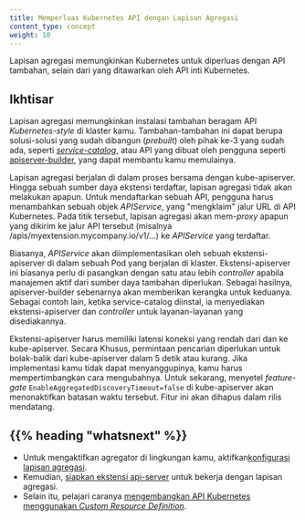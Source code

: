 ```yaml
---
title: Memperluas Kubernetes API dengan Lapisan Agregasi
content_type: concept
weight: 10
---
```


<!-- overview -->

Lapisan agregasi memungkinkan Kubernetes untuk diperluas dengan API tambahan, selain dari yang ditawarkan oleh API inti Kubernetes.



<!-- body -->

## Ikhtisar
Lapisan agregasi memungkinkan instalasi tambahan beragam API _Kubernetes-style_ di klaster kamu. Tambahan-tambahan ini dapat berupa solusi-solusi yang sudah dibangun (_prebuilt_) oleh pihak ke-3 yang sudah ada, seperti [_service-catalog_](https://github.com/kubernetes-incubator/service-catalog/blob/master/README.md), atau API yang dibuat oleh pengguna seperti [apiserver-builder](https://github.com/kubernetes-incubator/apiserver-builder/blob/master/README.md), yang dapat membantu kamu memulainya.

Lapisan agregasi berjalan di dalam proses bersama dengan kube-apiserver. Hingga sebuah sumber daya ekstensi terdaftar, lapisan agregasi tidak akan melakukan apapun. Untuk mendaftarkan sebuah API, pengguna harus menambahkan sebuah objek _APIService_, yang "mengklaim" jalur URL di API Kubernetes. Pada titik tersebut, lapisan agregasi akan mem-_proxy_ apapun yang dikirim ke jalur API tersebut (misalnya /apis/myextension.mycompany.io/v1/…) ke _APIService_ yang terdaftar.

Biasanya, _APIService_ akan diimplementasikan oleh sebuah ekstensi-apiserver di dalam sebuah Pod yang berjalan di klaster. Ekstensi-apiserver ini biasanya perlu di pasangkan dengan satu atau lebih _controller_ apabila manajemen aktif dari sumber daya tambahan diperlukan. Sebagai hasilnya, apiserver-builder sebenarnya akan memberikan kerangka untuk keduanya. Sebagai contoh lain, ketika service-catalog diinstal, ia menyediakan ekstensi-apiserver dan _controller_ untuk layanan-layanan yang disediakannya.

Ekstensi-apiserver harus memiliki latensi koneksi yang rendah dari dan ke kube-apiserver.
Secara Khusus, permintaan pencarian diperlukan untuk bolak-balik dari kube-apiserver dalam 5 detik atau kurang.
Jika implementasi kamu tidak dapat menyanggupinya, kamu harus mempertimbangkan cara mengubahnya. Untuk sekarang, menyetel
_feature-gate_ `EnableAggregatedDiscoveryTimeout=false` di kube-apiserver
akan menonaktifkan batasan waktu tersebut. Fitur ini akan dihapus dalam rilis mendatang.



## {{% heading "whatsnext" %}}


* Untuk mengaktifkan agregator di lingkungan kamu, aktifkan[konfigurasi lapisan agregasi](/docs/tasks/access-kubernetes-api/configure-aggregation-layer/).
* Kemudian, [siapkan ekstensi api-server](/docs/tasks/access-kubernetes-api/setup-extension-api-server/) untuk bekerja dengan lapisan agregasi.
* Selain itu, pelajari caranya [mengembangkan API Kubernetes menggunakan _Custom Resource Definition_](/docs/tasks/access-kubernetes-api/extend-api-custom-resource-definitions/).

